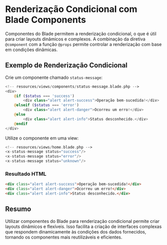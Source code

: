 # Renderização Condicional com Blade Components

Componentes do Blade permitem a renderização condicional, o que é útil para criar layouts dinâmicos e complexos. A combinação da diretiva `@component` com a função `@props` permite controlar a renderização com base em condições dinâmicas.

## Exemplo de Renderização Condicional

Crie um componente chamado `status-message`:

```php
<!-- resources/views/components/status-message.blade.php -->
<div>
    @if ($status === 'success')
        <div class="alert alert-success">Operação bem-sucedida!</div>
    @elseif ($status === 'error')
        <div class="alert alert-danger">Ocorreu um erro!</div>
    @else
        <div class="alert alert-info">Status desconhecido.</div>
    @endif
</div>
```

Utilize o componente em uma view:

```php
<!-- resources/views/home.blade.php -->
<x-status-message status="success"/>
<x-status-message status="error"/>
<x-status-message status="unknown"/>
```

### Resultado HTML

```html
<div class="alert alert-success">Operação bem-sucedida!</div>
<div class="alert alert-danger">Ocorreu um erro!</div>
<div class="alert alert-info">Status desconhecido.</div>
```

## Resumo

Utilizar componentes do Blade para renderização condicional permite criar layouts dinâmicos e flexíveis. Isso facilita a criação de interfaces complexas que respondem dinamicamente às condições dos dados fornecidos, tornando os componentes mais reutilizáveis e eficientes.

